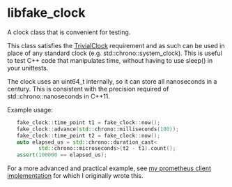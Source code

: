 # libfake_clock

A clock class that is convenient for testing.

This class satisfies the
[TrivialClock](http://en.cppreference.com/w/cpp/concept/TrivialClock)
requirement and as such can be used in place of any standard clock
(e.g. std::chrono::system_clock). This is useful to test C++ code that
manipulates time, without having to use sleep() in your unittests.

The clock uses an uint64_t internally, so it can store all
nanoseconds in a century. This is consistent with the precision
required of std::chrono::nanoseconds in C++11.

Example usage:

````C++
   fake_clock::time_point t1 = fake_clock::now();
   fake_clock::advance(std::chrono::milliseconds(100));
   fake_clock::time_point t2 = fake_clock::now();
   auto elapsed_us = std::chrono::duration_cast<
          std::chrono::microseconds>(t2 - t1).count();
   assert(100000 == elapsed_us);
````

For a more advanced and practical example, see
[my prometheus client implementation](https://github.com/korfuri/client_cpp/blob/c922b557ec01e9399499a05b04835cb43c2bc4c6/prometheus/client_test.cc)
for which I originally wrote this.
